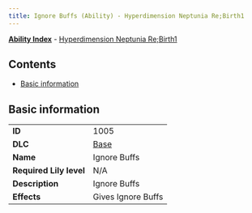 ```yaml
---
title: Ignore Buffs (Ability) - Hyperdimension Neptunia Re;Birth1
---
```


[**Ability Index**](/neptunia/rb1/ability/index.html) - [Hyperdimension Neptunia Re;Birth1](/neptunia/rb1)

## Contents

- [Basic information](#basic-information)

## Basic information

|   |   |
| -- | -- |
| **ID** | 1005 |
| **DLC** | [Base](/neptunia/rb1/dlc/1-base.html) |
| **Name** | Ignore Buffs |
| **Required Lily level** | N/A |
| **Description** | Ignore Buffs |
| **Effects** | Gives Ignore Buffs |
